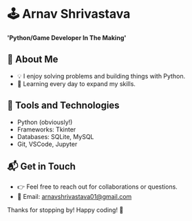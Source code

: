 # 🕹️ Arnav Shrivastava

**'Python/Game Developer In The Making'**

## 🚀 About Me
- 💡 I enjoy solving problems and building things with Python.
- 🌱 Learning every day to expand my skills.
## 🔧 Tools and Technologies

- Python (obviously!)
- Frameworks: Tkinter
- Databases: SQLite, MySQL
- Git, VSCode, Jupyter

## 📬 Get in Touch

- 👉 Feel free to reach out for collaborations or questions.
- 📧 Email: arnavshrivastava01@gmail.com

Thanks for stopping by! Happy coding! 🚀
<!---
Arnav-Shrivastava/Arnav-Shrivastava is a ✨ special ✨ repository because its `README.md` (this file) appears on your GitHub profile.
You can click the Preview link to take a look at your changes.
--->
